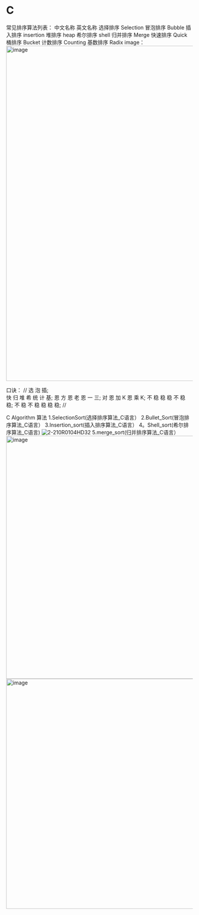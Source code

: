 # C
常见排序算法列表：
中文名称           英文名称
选择排序           Selection
冒泡排序            Bubble
插入排序           insertion
堆排序               heap
希尔排序             shell 
归并排序             Merge
快速排序             Quick
桶排序               Bucket
计数排序             Counting
基数排序             Radix
image：
<img width="905" alt="image" src="https://user-images.githubusercontent.com/79436937/188657327-1eb17bce-e27b-4d86-8d0e-42ebcbc67925.png">

口诀：
//
选 泡 插;     
快 归 堆 希 统 计 基;
恩 方 恩 老 恩 一 三;
对 恩 加  K 恩 乘  K;
不 稳 稳 稳 不 稳 稳;
不 稳 不 稳 稳 稳 稳;
//

C Algorithm 
算法
1.SelectionSort(选择排序算法_C语言）
2.Bullet_Sort(冒泡排序算法_C语言）
3.Insertion_sort(插入排序算法_C语言）
4。Shell_sort(希尔排序算法_C语言)
![2-210R0104HD32](https://user-images.githubusercontent.com/79436937/189141680-245e069e-6994-420a-a389-7f89bfa7cc02.gif)
5.merge_sort(归并排序算法_C语言）
<img width="656" alt="image" src="https://user-images.githubusercontent.com/79436937/189466569-bcc332f4-2eab-4e06-9d8e-46d6579a269a.png">
<img width="621" alt="image" src="https://user-images.githubusercontent.com/79436937/189466585-0296ad27-bf16-4e62-8e49-f29581735306.png">



